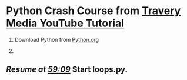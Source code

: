 # Python Crash Course from [Travery Media YouTube Tutorial](https://www.youtube.com/watch?v=JJmcL1N2KQs&t=1111s)



1. Download Python from [Python.org](https://www.python.org/)

2. 


## _Resume at [59:09](https://youtu.be/JJmcL1N2KQs?si=8Wzh4dnsltXJ-k22&t=3549)_ Start **loops.py**. 
